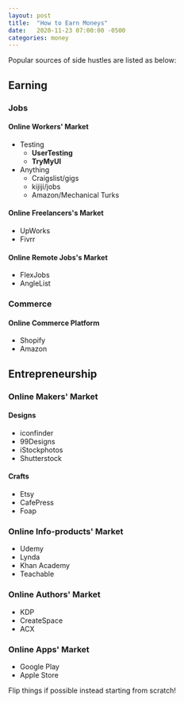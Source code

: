 ```yaml
---
layout: post
title:  "How to Earn Moneys"
date:   2020-11-23 07:00:00 -0500
categories: money
---
```


Popular sources of side hustles are listed as below:

## Earning

### Jobs

#### Online Workers' Market

* Testing
  * **UserTesting**
  * **TryMyUI**
* Anything
  * Craigslist/gigs
  * kijiji/jobs
  * Amazon/Mechanical Turks

#### Online Freelancers's Market

* UpWorks
* Fivrr

#### Online Remote Jobs's Market

* FlexJobs
* AngleList

### Commerce

#### Online Commerce Platform

* Shopify
* Amazon

## Entrepreneurship

### Online Makers' Market

#### Designs

* iconfinder
* 99Designs
* iStockphotos
* Shutterstock

#### Crafts

* Etsy
* CafePress
* Foap

### Online Info-products' Market

* Udemy
* Lynda
* Khan Academy
* Teachable

### Online Authors' Market

* KDP
* CreateSpace
* ACX

### Online Apps' Market

* Google Play
* Apple Store

Flip things if possible instead starting from scratch!

[#FDA4DD]: https://www.entrepreneur.com/article/293954
[#96FE6F]: https://www.sidehustlenation.com/ideas/
